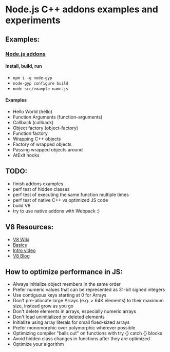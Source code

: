 # Node.js C++ addons examples and experiments

## Examples:

### [Node.js addons](https://nodejs.org/api/addons.html)

#### Install, build, run
* `npm i -g node-gyp`
* `node-gyp configure build`
* `node src/example-name.js`

#### Examples
* Hello World (hello)
* Function Arguments (function-arguments)
* Callback (callback)
* Object factory (object-factory)
* Function factory
* Wrapping C++ objects
* Factory of wrapped objects
* Passing wrapped objects around
* AtExit hooks

## TODO:
* finish addons examples
* perf test of hidden classes
* perf test of executing the same function multiple times
* perf test of native C++ vs optimized JS code
* build V8
* try to use native addons with Webpack :)

## V8 Resources:
* [V8 Wiki](https://github.com/v8/v8/wiki)
* [Basics](https://developers.google.com/v8/)
* [Intro video](https://www.youtube.com/watch?v=UJPdhx5zTaw)
* [V8 Blog](http://v8project.blogspot.com/)

## How to optimize performance in JS:
* Always initialize object members in the same order
* Prefer numeric values that can be represented as 31-bit signed integers
* Use contiguous keys starting at 0 for Arrays
* Don't pre-allocate large Arrays (e.g. > 64K elements) to their maximum size, instead grow as you go
* Don't delete elements in arrays, especially numeric arrays
* Don't load uninitialized or deleted elements
* Initialize using array literals for small fixed-sized arrays
* Prefer monomorphic over polymorphic wherever possible
* Optimizing compiler "bails out" on functions with try {} catch {} blocks
* Avoid hidden class changes in functions after they are optimized
* Optimize your algorithm